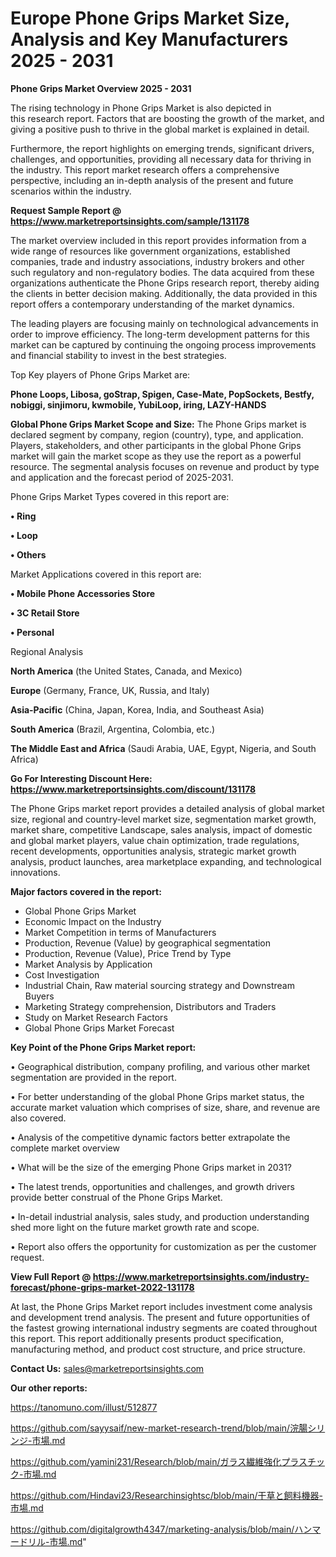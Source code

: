 # Europe Phone Grips Market Size, Analysis and Key Manufacturers 2025 - 2031

<Strong> Phone Grips Market Overview 2025 - 2031</strong>

The rising technology in Phone Grips Market is also depicted in this research report. Factors that are boosting the growth of the market, and giving a positive push to thrive in the global market is explained in detail.

Furthermore, the report highlights on emerging trends, significant drivers, challenges, and opportunities, providing all necessary data for thriving in the industry. This report market research offers a comprehensive perspective, including an in-depth analysis of the present and future scenarios within the industry.

<strong>Request Sample Report @ <a href=https://www.marketreportsinsights.com/sample/131178>https://www.marketreportsinsights.com/sample/131178</a></strong>

The market overview included in this report provides information from a wide range of resources like government organizations, established companies, trade and industry associations, industry brokers and other such regulatory and non-regulatory bodies. The data acquired from these organizations authenticate the Phone Grips research report, thereby aiding the clients in better decision making. Additionally, the data provided in this report offers a contemporary understanding of the market dynamics.

The leading players are focusing mainly on technological advancements in order to improve efficiency. The long-term development patterns for this market can be captured by continuing the ongoing process improvements and financial stability to invest in the best strategies.

Top Key players of Phone Grips Market are:

<strong>Phone Loops, Libosa, goStrap, Spigen, Case-Mate, PopSockets, Bestfy, nobiggi, sinjimoru, kwmobile, YubiLoop, iring, LAZY-HANDS</strong>

<strong><b>Global Phone Grips Market Scope and Size:</b></strong>
The Phone Grips market is declared segment by company, region (country), type, and application. Players, stakeholders, and other participants in the global Phone Grips market will gain the market scope as they use the report as a powerful resource. The segmental analysis focuses on revenue and product by type and application and the forecast period of 2025-2031.

Phone Grips Market Types covered in this report are:

<strong>• Ring

• Loop

• Others</strong>

Market Applications covered in this report are:

<strong>• Mobile Phone Accessories Store

• 3C Retail Store

• Personal</strong> 

Regional Analysis

<strong>North America</strong> (the United States, Canada, and Mexico)

<strong>Europe</strong> (Germany, France, UK, Russia, and Italy)

<strong>Asia-Pacific</strong> (China, Japan, Korea, India, and Southeast Asia)

<strong>South America</strong> (Brazil, Argentina, Colombia, etc.)

<strong>The Middle East and Africa</strong> (Saudi Arabia, UAE, Egypt, Nigeria, and South Africa)

<strong>Go For Interesting Discount Here: <a href=https://www.marketreportsinsights.com/discount/131178>https://www.marketreportsinsights.com/discount/131178</a></strong>

The Phone Grips market report provides a detailed analysis of global market size, regional and country-level market size, segmentation market growth, market share, competitive Landscape, sales analysis, impact of domestic and global market players, value chain optimization, trade regulations, recent developments, opportunities analysis, strategic market growth analysis, product launches, area marketplace expanding, and technological innovations.

<strong><b>Major factors covered in the report:</b></strong>
<ul>
  <li>Global Phone Grips Market </li>
  <li>Economic Impact on the Industry</li>
  <li>Market Competition in terms of Manufacturers</li>
  <li>Production, Revenue (Value) by geographical segmentation</li>
  <li>Production, Revenue (Value), Price Trend by Type</li>
  <li>Market Analysis by Application</li>
  <li>Cost Investigation</li>
  <li>Industrial Chain, Raw material sourcing strategy and Downstream Buyers</li>
  <li>Marketing Strategy comprehension, Distributors and Traders</li>
  <li>Study on Market Research Factors</li>
  <li>Global Phone Grips Market Forecast</li>
</ul>

<strong><b>Key Point of the Phone Grips Market report:</b></strong>

• Geographical distribution, company profiling, and various other market segmentation are provided in the report.

• For better understanding of the global Phone Grips market status, the accurate market valuation which comprises of size, share, and revenue are also covered.

• Analysis of the competitive dynamic factors better extrapolate the complete market overview

• What will be the size of the emerging Phone Grips market in 2031?

• The latest trends, opportunities and challenges, and growth drivers provide better construal of the Phone Grips Market.

• In-detail industrial analysis, sales study, and production understanding shed more light on the future market growth rate and scope.

• Report also offers the opportunity for customization as per the customer request.

<strong><b>View Full Report @ <a href=https://www.marketreportsinsights.com/industry-forecast/phone-grips-market-2022-131178>https://www.marketreportsinsights.com/industry-forecast/phone-grips-market-2022-131178</a></b></strong>


At last, the Phone Grips Market report includes investment come analysis and development trend analysis. The present and future opportunities of the fastest growing international industry segments are coated throughout this report. This report additionally presents product specification, manufacturing method, and product cost structure, and price structure.

<strong>Contact Us:</strong>
sales@marketreportsinsights.com

<strong>Our other reports:</strong>

<a href=https://tanomuno.com/illust/512877>https://tanomuno.com/illust/512877</a>

<a href=https://github.com/sayysaif/new-market-research-trend/blob/main/浣腸シリンジ-市場.md>https://github.com/sayysaif/new-market-research-trend/blob/main/浣腸シリンジ-市場.md</a>

<a href=https://github.com/yamini231/Research/blob/main/ガラス繊維強化プラスチック-市場.md>https://github.com/yamini231/Research/blob/main/ガラス繊維強化プラスチック-市場.md</a>

<a href=https://github.com/Hindavi23/Researchinsightsc/blob/main/干草と飼料機器-市場.md>https://github.com/Hindavi23/Researchinsightsc/blob/main/干草と飼料機器-市場.md</a>

<a href=https://github.com/digitalgrowth4347/marketing-analysis/blob/main/ハンマードリル-市場.md>https://github.com/digitalgrowth4347/marketing-analysis/blob/main/ハンマードリル-市場.md</a>"
